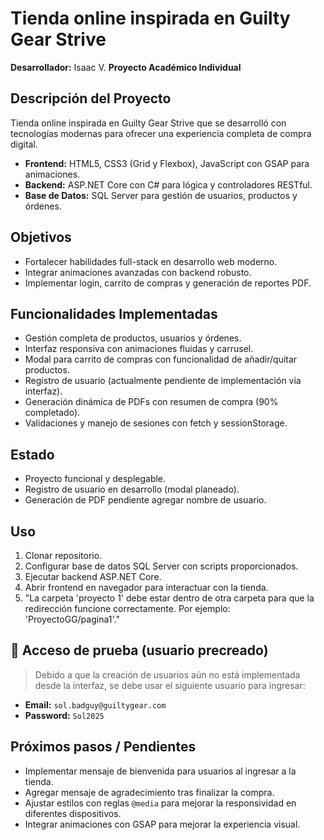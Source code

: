 # Tienda online inspirada en Guilty Gear Strive

**Desarrollador:** Isaac V.
**Proyecto Académico Individual**

## Descripción del Proyecto
Tienda online inspirada en Guilty Gear Strive que se desarrolló con tecnologías modernas para ofrecer una experiencia completa de compra digital.

- **Frontend:** HTML5, CSS3 (Grid y Flexbox), JavaScript con GSAP para animaciones.  
- **Backend:** ASP.NET Core con C# para lógica y controladores RESTful.  
- **Base de Datos:** SQL Server para gestión de usuarios, productos y órdenes.

## Objetivos
- Fortalecer habilidades full-stack en desarrollo web moderno.  
- Integrar animaciones avanzadas con backend robusto.  
- Implementar login, carrito de compras y generación de reportes PDF.

## Funcionalidades Implementadas
- Gestión completa de productos, usuarios y órdenes.  
- Interfaz responsiva con animaciones fluidas y carrusel.  
- Modal para carrito de compras con funcionalidad de añadir/quitar productos.  
- Registro de usuario (actualmente pendiente de implementación vía interfaz).  
- Generación dinámica de PDFs con resumen de compra (90% completado).  
- Validaciones y manejo de sesiones con fetch y sessionStorage.

## Estado
- Proyecto funcional y desplegable.  
- Registro de usuario en desarrollo (modal planeado).  
- Generación de PDF pendiente agregar nombre de usuario.

## Uso
1. Clonar repositorio.  
2. Configurar base de datos SQL Server con scripts proporcionados.  
3. Ejecutar backend ASP.NET Core.  
4. Abrir frontend en navegador para interactuar con la tienda.
5. "La carpeta 'proyecto 1' debe estar dentro de otra carpeta para que la redirección funcione correctamente. Por ejemplo: 'ProyectoGG/pagina1'."

## 🔐 Acceso de prueba (usuario precreado)

> Debido a que la creación de usuarios aún no está implementada desde la interfaz, se debe usar el siguiente usuario para ingresar:
- **Email:** `sol.badguy@guiltygear.com`  
- **Password:** `Sol2025`

## Próximos pasos / Pendientes
- Implementar mensaje de bienvenida para usuarios al ingresar a la tienda.  
- Agregar mensaje de agradecimiento tras finalizar la compra.  
- Ajustar estilos con reglas `@media` para mejorar la responsividad en diferentes dispositivos.  
- Integrar animaciones con GSAP para mejorar la experiencia visual.
